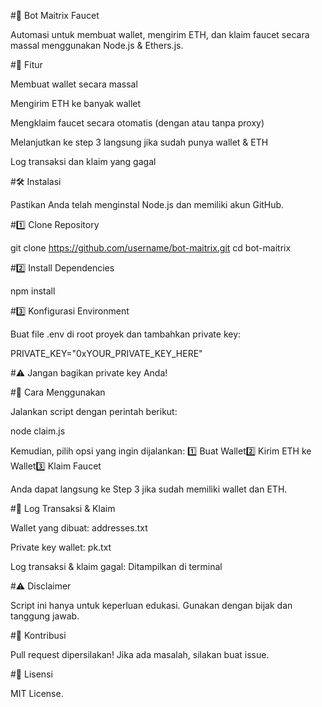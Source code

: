 #🚀 Bot Maitrix Faucet

Automasi untuk membuat wallet, mengirim ETH, dan klaim faucet secara massal menggunakan Node.js & Ethers.js.

#📌 Fitur

Membuat wallet secara massal

Mengirim ETH ke banyak wallet

Mengklaim faucet secara otomatis (dengan atau tanpa proxy)

Melanjutkan ke step 3 langsung jika sudah punya wallet & ETH

Log transaksi dan klaim yang gagal

#🛠️ Instalasi

Pastikan Anda telah menginstal Node.js dan memiliki akun GitHub.

#1️⃣ Clone Repository

git clone https://github.com/username/bot-maitrix.git
cd bot-maitrix

#2️⃣ Install Dependencies

npm install

#3️⃣ Konfigurasi Environment

Buat file .env di root proyek dan tambahkan private key:

PRIVATE_KEY="0xYOUR_PRIVATE_KEY_HERE"

#⚠️ Jangan bagikan private key Anda!

#🚀 Cara Menggunakan

Jalankan script dengan perintah berikut:

node claim.js

Kemudian, pilih opsi yang ingin dijalankan:
1️⃣ Buat Wallet2️⃣ Kirim ETH ke Wallet3️⃣ Klaim Faucet

Anda dapat langsung ke Step 3 jika sudah memiliki wallet dan ETH.

#📝 Log Transaksi & Klaim

Wallet yang dibuat: addresses.txt

Private key wallet: pk.txt

Log transaksi & klaim gagal: Ditampilkan di terminal

#⚠️ Disclaimer

Script ini hanya untuk keperluan edukasi. Gunakan dengan bijak dan tanggung jawab.

#🤝 Kontribusi

Pull request dipersilakan! Jika ada masalah, silakan buat issue.

#📄 Lisensi

MIT License.
